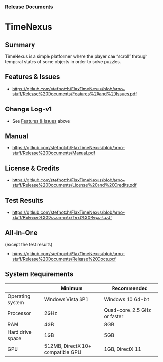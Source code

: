### Release Documents

# TimeNexus

## Summary

TimeNexus is a simple platformer where the player can “scroll” through temporal states of some objects in order to solve puzzles.

## Features & Issues
- https://github.com/stefnotch/FlaxTimeNexus/blob/arno-stuff/Release%20Documents/Features%20and%20Issues.pdf

## Change Log-v1
- See [Features & Issues](https://github.com/stefnotch/FlaxTimeNexus/blob/arno-stuff/Release%20Documents/Features%20and%20Issues.pdf) above

## Manual
- https://github.com/stefnotch/FlaxTimeNexus/blob/arno-stuff/Release%20Documents/Manual.pdf

## License & Credits
- https://github.com/stefnotch/FlaxTimeNexus/blob/arno-stuff/Release%20Documents/License%20and%20Credits.pdf

## Test Results
- https://github.com/stefnotch/FlaxTimeNexus/blob/arno-stuff/Release%20Documents/Test%20Report.pdf

## All-in-One
(except the test results)
- https://github.com/stefnotch/FlaxTimeNexus/blob/arno-stuff/Release%20Documents/Release%20Docs.pdf

## System Requirements
| | Minimum | Recommended |
|-------|-------|-------|
| Operating system | Windows Vista SP1 | Windows 10 64-bit |
| Processor | 2GHz | Quad-core, 2.5 GHz or faster |
| RAM | 4GB | 8GB |
| Hard drive space | 1GB | 5GB |
| GPU | 512MB, DirectX 10+ compatible GPU | 1GB, DirectX 11 |
